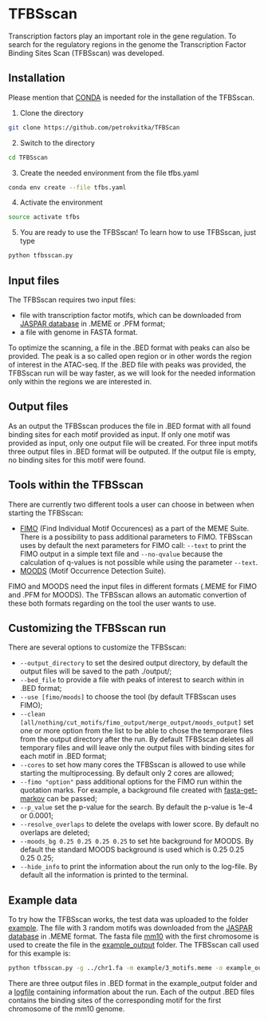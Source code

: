 # TFBSscan

Transcription factors play an important role in the gene regulation. To search for the regulatory regions in the genome the Transcription Factor Binding Sites Scan (TFBSscan) was developed.

## Installation

Please mention that [CONDA](https://conda.io/projects/conda/en/latest/user-guide/install/index.html) is needed for the installation of the TFBSscan.

1. Clone the directory
```bash
git clone https://github.com/petrokvitka/TFBScan
```
2. Switch to the directory
```bash
cd TFBSscan
```
3. Create the needed environment from the file tfbs.yaml
```bash
conda env create --file tfbs.yaml
```
4. Activate the environment
```bash
source activate tfbs
```
5. You are ready to use the TFBSscan! To learn how to use TFBSscan, just type 
```bash
python tfbsscan.py
```

## Input files

The TFBSscan requires two input files:
* file with transcription factor motifs, which can be downloaded from [JASPAR database](http://jaspar.genereg.net/) in .MEME or .PFM format;
* a file with genome in FASTA format.

To optimize the scanning, a file in the .BED format with peaks can also be provided. The peak is a so called open region or in other words the region of interest in the ATAC-seq. If the .BED file with peaks was provided, the TFBSscan run will be way faster, as we will look for the needed information only within the regions we are interested in.

## Output files

As an output the TFBSscan produces the file in .BED format with all found binding sites for each motif provided as input. If only one motif was provided as input, only one output file will be created. For three input motifs three output files in .BED format will be outputed. If the output file is empty, no binding sites for this motif were found.

## Tools within the TFBSscan

There are currently two different tools a user can choose in between when starting the TFBSscan:
* [FIMO](http://meme-suite.org/doc/fimo.html) (Find Individual Motif Occurences) as a part of the MEME Suite. There is a possibility to pass additional parameters to FIMO. TFBSscan uses by default the next parameters for FIMO call: `--text` to print the FIMO output in a simple text file and `--no-qvalue` because the calculation of q-values is not possible while using the parameter `--text`.
* [MOODS](https://github.com/jhkorhonen/MOODS) (Motif Occurrence Detection Suite).

FIMO and MOODS need the input files in different formats (.MEME for FIMO and .PFM for MOODS). The TFBSscan allows an automatic convertion of these both formats regarding on the tool the user wants to use. 

## Customizing the TFBSscan run

There are several options to customize the TFBSscan:
* `--output_directory` to set the desired output directory, by default the output files will be saved to the path ./output/;
* `--bed_file` to provide a file with peaks of interest to search within in .BED format;
* `--use [fimo/moods]` to choose the tool (by default TFBSscan uses FIMO);
* `--clean [all/nothing/cut_motifs/fimo_output/merge_output/moods_output]` set one or more option from the list to be able to chose the temporare files from the output directory after the run. By default TFBSscan deletes all temporary files and will leave only the output files with binding sites for each motif in .BED format;
* `--cores` to set how many cores the TFBSscan is allowed to use while starting the multiprocessing. By default only 2 cores are allowed;
* `--fimo "option"` pass additional options for the FIMO run within the quotation marks. For example, a background file created with [fasta-get-markov](http://meme-suite.org/doc/fasta-get-markov.html) can be passed;
* `--p_value` set the p-value for the search. By default the p-value is 1e-4 or 0.0001;
* `--resolve_overlaps` to delete the ovelaps with lower score. By default no overlaps are deleted;
* `--moods_bg 0.25 0.25 0.25 0.25` to set hte background for MOODS. By default the standard MOODS background is used which is 0.25 0.25 0.25 0.25;
* `--hide_info` to print the information about the run only to the log-file. By default all the information is printed to the terminal.

## Example data

To try how the TFBSscan works, the test data was uploaded to the folder [example](./example). The file with 3 random motifs was downloaded from the [JASPAR database](http://jaspar.genereg.net/) in .MEME format. The fasta file [mm10](http://hgdownload.cse.ucsc.edu/goldenPath/mm10/chromosomes/) with the first chromosome is used to create the file in the [example_output](./example_output) folder. The TFBSscan call used for this example is:

```bash
python tfbsscan.py -g ../chr1.fa -m example/3_motifs.meme -o example_output
```

There are three output files in .BED format in the example_output folder and a [logfile](./example_output/tfbsscan.log) containing information about the run. Each of the output .BED files contains the binding sites of the corresponding motif for the first chromosome of the mm10 genome.




